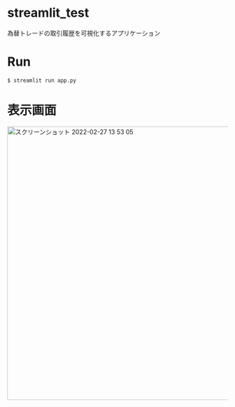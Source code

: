 # streamlit_test
為替トレードの取引履歴を可視化するアプリケーション

# Run
```
$ streamlit run app.py
```


# 表示画面
<img width="626" alt="スクリーンショット 2022-02-27 13 53 05" src="https://user-images.githubusercontent.com/73809994/155868745-231b9d40-8fdb-4936-a28a-bb2f149583b9.png">
